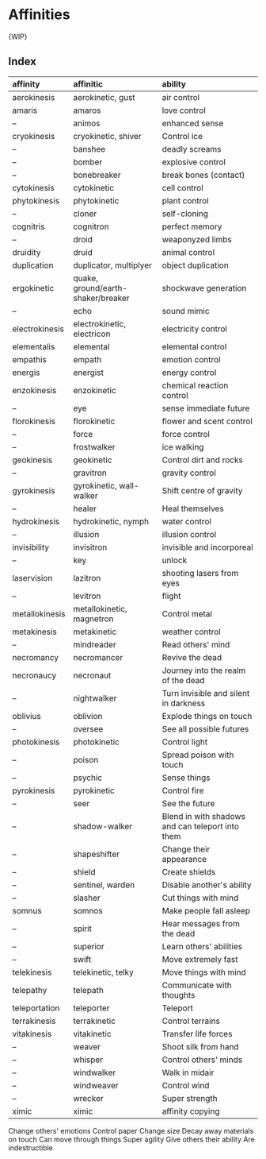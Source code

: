 # Affinities

{WIP}


## Index

| affinity | affinitic | ability |
| :------- | :-------- | :------ |
| aerokinesis | aerokinetic, gust | air control |
| amaris | amaros | love control |
| – | animos | enhanced sense |
| cryokinesis | cryokinetic, shiver | Control ice |
| – | banshee | deadly screams |
| – | bomber | explosive control |
| – | bonebreaker | break bones (contact) |
| cytokinesis | cytokinetic | cell control |
| phytokinesis | phytokinetic | plant control |
| – | cloner | self-cloning |
| cognitris | cognitron | perfect memory |
| – | droid | weaponyzed limbs |
| druidity | druid | animal control |
| duplication | duplicator, multiplyer | object duplication |
| ergokinetic | quake, ground/earth-shaker/breaker | shockwave generation |
| – | echo | sound mimic |
| electrokinesis | electrokinetic, electricon | electricity control |
| elementalis | elemental | elemental control |
| empathis | empath | emotion control |
| energis | energist | energy control |
| enzokinesis | enzokinetic | chemical reaction control |
| – | eye | sense immediate future |
| florokinesis | florokinetic | flower and scent control |
| – | force | force control |
| – | frostwalker | ice walking |
| geokinesis | geokinetic | Control dirt and rocks |
| – | gravitron | gravity control |
| gyrokinesis | gyrokinetic, wall-walker | Shift centre of gravity |
| – | healer | Heal themselves |
| hydrokinesis | hydrokinetic, nymph | water control |
| – | illusion | illusion control |
| invisibility | invisitron | invisible and incorporeal |
| – | key | unlock |
| laservision | lazitron | shooting lasers from eyes |
| – | levitron | flight |
| metallokinesis | metallokinetic, magnetron | Control metal |
| metakinesis | metakinetic | weather control |
| – | mindreader | Read others' mind |
| necromancy | necromancer | Revive the dead |
| necronaucy | necronaut | Journey into the realm of the dead |
| – | nightwalker | Turn invisible and silent in darkness |
| oblivius | oblivion | Explode things on touch |
| – | oversee | See all possible futures |
| photokinesis | photokinetic | Control light |
| – | poison | Spread poison with touch |
| – | psychic | Sense things |
| pyrokinesis | pyrokinetic | Control fire |
| – | seer | See the future |
| – | shadow-walker | Blend in with shadows and can teleport into them |
| – | shapeshifter | Change their appearance |
| – | shield | Create shields |
| – | sentinel, warden | Disable another's ability |
| – | slasher | Cut things with mind |
| somnus | somnos | Make people fall asleep |
| – | spirit | Hear messages from the dead |
| – | superior | Learn others' abilities |
| – | swift | Move extremely fast |
| telekinesis | telekinetic, telky | Move things with mind |
| telepathy | telepath | Communicate with thoughts |
| teleportation | teleporter | Teleport |
| terrakinesis | terrakinetic | Control terrains |
| vitakinesis | vitakinetic | Transfer life forces |
| – | weaver | Shoot silk from hand |
| – | whisper | Control others' minds |
| – | windwalker | Walk in midair |
| – | windweaver | Control wind |
| – | wrecker | Super strength
| ximic | ximic | affinity copying |

Change others' emotions
Control paper
Change size
Decay away materials on touch
Can move through things
Super agility
Give others their ability
Are indestructible
